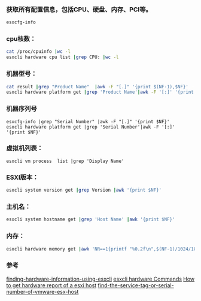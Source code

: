 ### 获取所有配置信息，包括CPU、硬盘、内存、PCI等。
 ``` bash
 esxcfg-info
 ```
 
 ### cpu核数：
 ``` bash
 cat /proc/cpuinfo |wc -l
 esxcli hardware cpu list |grep CPU: |wc -l
 ```
 
 ### 机器型号：
 ``` bash
 cat result |grep "Product Name"  |awk -F "[.]" '{print $(NF-1),$NF}'
 esxcli hardware platform get |grep 'Product Name'|awk -F '[:]' '{print $NF}'
 ```
 ### 机器序列号
 ```
 esxcfg-info |grep "Serial Number" |awk -F "[.]" '{print $NF}'
 esxcli hardware platform get |grep 'Serial Number'|awk -F '[:]' '{print $NF}'
 ```
 ### 虚拟机列表： 
 ```
 esxcli vm process  list |grep 'Display Name'
 ```
 
 ### ESXI版本：
 ``` bash
 esxcli system version get |grep Version |awk '{print $NF}'
 ```
 ### 主机名：
 ``` bash
 esxcli system hostname get |grep 'Host Name' |awk '{print $NF}'
 ```
 ### 内存：
 ``` bash
 esxcli hardware memory get |awk 'NR==1{printf "%0.2f\n",$(NF-1)/1024/1024/1024}'
 ```

### 参考

[finding-hardware-information-using-esxcli](http://masteringvmware.com/esxi-commands-part-2-finding-hardware-information-using-esxcli/)
[esxcli hardware Commands](https://pubs.vmware.com/vsphere-50/index.jsp?topic=%2Fcom.vmware.vcli.ref.doc_50%2Fesxcli_hardware.html)
[How to get hardware report of a esxi host](https://communities.vmware.com/thread/459814)
[find-the-service-tag-or-serial-number-of-vmware-esx-host](http://www.virtualizetips.com/2010/05/24/find-the-service-tag-or-serial-number-of-vmware-esx-host/)

